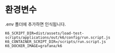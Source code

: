 # 환경변수
.env 폴더에 추가하면 인식됩니다.

```
K6_SCRIPT_DIR=dist/assets/load-test-scripts/applications/out/k6/config/run.script.js
K6_CONTAINER_SCRIPT_DIR=/scripts/run.script.js
K6_DOCKER_IMAGE=grafana/k6
```